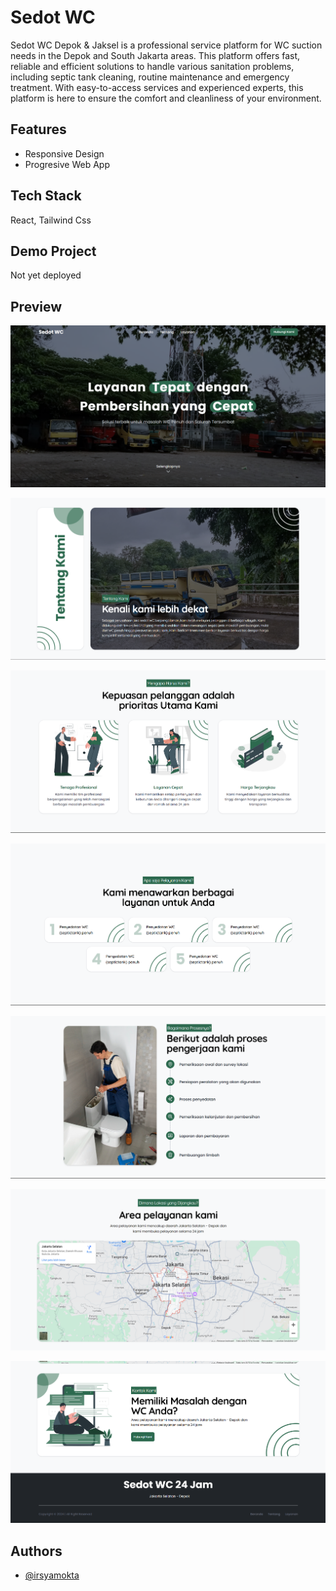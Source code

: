 
# Sedot WC

Sedot WC Depok & Jaksel is a professional service platform for WC suction needs in the Depok and South Jakarta areas. This platform offers fast, reliable and efficient solutions to handle various sanitation problems, including septic tank cleaning, routine maintenance and emergency treatment. With easy-to-access services and experienced experts, this platform is here to ensure the comfort and cleanliness of your environment.

## Features

- Responsive Design
- Progresive Web App

## Tech Stack

React, Tailwind Css

## Demo Project

Not yet deployed

## Preview

![App Screenshot](https://github.com/irsyamokta/assets/blob/0372f64254c2f26f0881020069b57a71c72585d4/sedotwc/Cuplikan%20layar%202024-11-15%20222207.png)

![App Screenshot](https://github.com/irsyamokta/assets/blob/0372f64254c2f26f0881020069b57a71c72585d4/sedotwc/Cuplikan%20layar%202024-11-15%20222237.png)

![App Screenshot](https://github.com/irsyamokta/assets/blob/0372f64254c2f26f0881020069b57a71c72585d4/sedotwc/Cuplikan%20layar%202024-11-15%20222308.png)

![App Screenshot](https://github.com/irsyamokta/assets/blob/0372f64254c2f26f0881020069b57a71c72585d4/sedotwc/Cuplikan%20layar%202024-11-15%20222328.png)

![App Screenshot](https://github.com/irsyamokta/assets/blob/0372f64254c2f26f0881020069b57a71c72585d4/sedotwc/Cuplikan%20layar%202024-11-15%20222350.png)

![App Screenshot](https://github.com/irsyamokta/assets/blob/0372f64254c2f26f0881020069b57a71c72585d4/sedotwc/Cuplikan%20layar%202024-11-15%20222433.png)

![App Screenshot](https://github.com/irsyamokta/assets/blob/0372f64254c2f26f0881020069b57a71c72585d4/sedotwc/Cuplikan%20layar%202024-11-15%20222532.png)

## Authors

- [@irsyamokta](https://github.com/irsyamokta)

